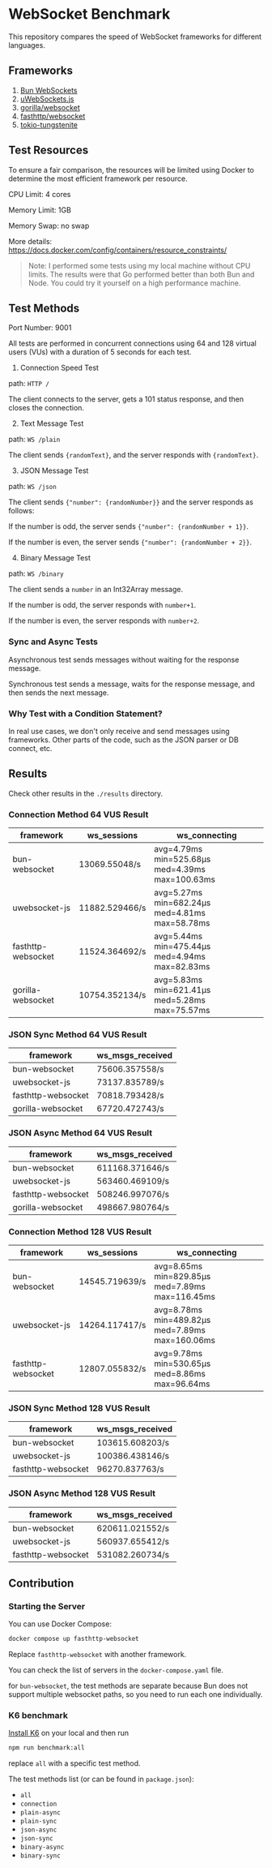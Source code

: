 # WebSocket Benchmark

This repository compares the speed of WebSocket frameworks for different languages.

## Frameworks

1. [Bun WebSockets](https://bun.sh/docs/api/websockets)
2. [uWebSockets.js](https://github.com/uNetworking/uWebSockets.js)
3. [gorilla/websocket](https://github.com/gorilla/websocket)
4. [fasthttp/websocket](https://github.com/fasthttp/websocket)
5. [tokio-tungstenite](https://github.com/snapview/tokio-tungstenite)

## Test Resources

To ensure a fair comparison, the resources will be limited using Docker to determine the most efficient framework per resource.

CPU Limit: 4 cores

Memory Limit: 1GB

Memory Swap: no swap

More details: <https://docs.docker.com/config/containers/resource_constraints/>

> Note: I performed some tests using my local machine without CPU limits. 
> The results were that Go performed better than both Bun and Node.
> You could try it yourself on a high performance machine.

## Test Methods

Port Number: 9001

All tests are performed in concurrent connections using 64 and 128 virtual users (VUs) with a duration of 5 seconds for each test.

1. Connection Speed Test

path: `HTTP /`

The client connects to the server, gets a 101 status response, and then closes the connection.

2. Text Message Test

path: `WS /plain`

The client sends `{randomText}`, and the server responds with `{randomText}`.

3. JSON Message Test

path: `WS /json`

The client sends `{"number": {randomNumber}}` and the server responds as follows:

If the number is odd, the server sends `{"number": {randomNumber + 1}}`.

If the number is even, the server sends `{"number": {randomNumber + 2}}`.

4. Binary Message Test

path: `WS /binary`

The client sends a `number` in an Int32Array message.

If the number is odd, the server responds with `number+1`.

If the number is even, the server responds with `number+2`.

### Sync and Async Tests

Asynchronous test sends messages without waiting for the response message.

Synchronous test sends a message, waits for the response message, and then sends the next message.

### Why Test with a Condition Statement?

In real use cases, we don't only receive and send messages using frameworks. Other parts of the code, such as the JSON parser or DB connect, etc.

## Results

Check other results in the `./results` directory.

### Connection Method 64 VUS Result

| framework          | ws_sessions    | ws_connecting                                   |
| ------------------ | -------------- | ----------------------------------------------- |
| bun-websocket      | 13069.55048/s  | avg=4.79ms min=525.68µs med=4.39ms max=100.63ms |
| uwebsocket-js      | 11882.529466/s | avg=5.27ms min=682.24µs med=4.81ms max=58.78ms  |
| fasthttp-websocket | 11524.364692/s | avg=5.44ms min=475.44µs med=4.94ms max=82.83ms  |
| gorilla-websocket  | 10754.352134/s | avg=5.83ms min=621.41µs med=5.28ms max=75.57ms  |

### JSON Sync Method 64 VUS Result

| framework          | ws_msgs_received |
| ------------------ | ---------------- |
| bun-websocket      | 75606.357558/s   |
| uwebsocket-js      | 73137.835789/s   |
| fasthttp-websocket | 70818.793428/s   |
| gorilla-websocket  | 67720.472743/s   |

### JSON Async Method 64 VUS Result

| framework          | ws_msgs_received |
| ------------------ | ---------------- |
| bun-websocket      | 611168.371646/s  |
| uwebsocket-js      | 563460.469109/s  |
| fasthttp-websocket | 508246.997076/s  |
| gorilla-websocket  | 498667.980764/s  |

### Connection Method 128 VUS Result

| framework          | ws_sessions    | ws_connecting                                   |
| ------------------ | -------------- | ----------------------------------------------- |
| bun-websocket      | 14545.719639/s | avg=8.65ms min=829.85µs med=7.89ms max=116.45ms |
| uwebsocket-js      | 14264.117417/s | avg=8.78ms min=489.82µs med=7.89ms max=160.06ms |
| fasthttp-websocket | 12807.055832/s | avg=9.78ms min=530.65µs med=8.86ms max=96.64ms  |

### JSON Sync Method 128 VUS Result

| framework          | ws_msgs_received |
| ------------------ | ---------------- |
| bun-websocket      | 103615.608203/s  |
| uwebsocket-js      | 100386.438146/s  |
| fasthttp-websocket | 96270.837763/s   |

### JSON Async Method 128 VUS Result

| framework          | ws_msgs_received |
| ------------------ | ---------------- |
| bun-websocket      | 620611.021552/s  |
| uwebsocket-js      | 560937.655412/s  |
| fasthttp-websocket | 531082.260734/s  |

## Contribution

### Starting the Server

You can use Docker Compose:

```sh
docker compose up fasthttp-websocket
```

Replace `fasthttp-websocket` with another framework.

You can check the list of servers in the `docker-compose.yaml` file.

for `bun-websocket`, the test methods are separate because Bun does not support multiple websocket paths, so you need to run each one individually.

### K6 benchmark

[Install K6](https://k6.io/docs/get-started/installation/) on your local and then run

```sh
npm run benchmark:all
```

replace `all` with a specific test method.

The test methods list (or can be found in `package.json`):

- `all`
- `connection`
- `plain-async`
- `plain-sync`
- `json-async`
- `json-sync`
- `binary-async`
- `binary-sync`
